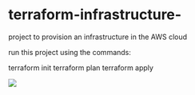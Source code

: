 # terraform-infrastructure-

project to provision an infrastructure in the AWS cloud

run this project using the commands:

terraform init
terraform plan
terraform apply


![](https://github.com/rafaelb26-dv/terraform-infrastructure-/blob/main/terraform.gif)

